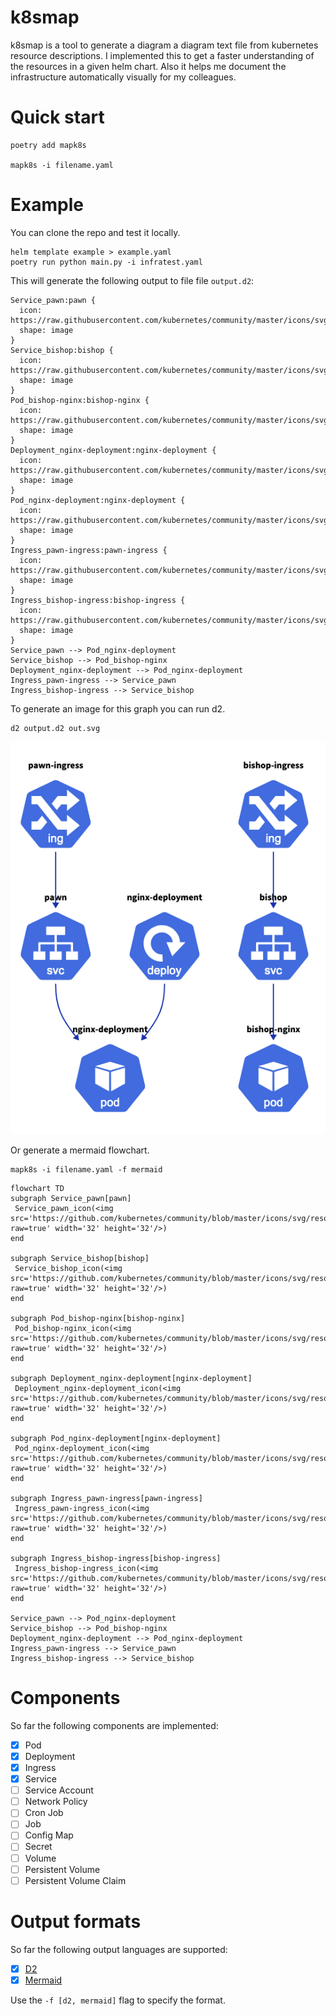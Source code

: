 # k8smap

k8smap is a tool to generate a diagram a diagram text file from kubernetes resource descriptions. 
I implemented this to get a faster understanding of the resources in a given helm chart.
Also it helps me document the infrastructure automatically visually for my colleagues.

# Quick start

```
poetry add mapk8s

mapk8s -i filename.yaml
```

# Example
You can clone the repo and test it locally.

```
helm template example > example.yaml 
poetry run python main.py -i infratest.yaml
```

This will generate the following output to file file `output.d2`:
```
Service_pawn:pawn {
  icon: https://raw.githubusercontent.com/kubernetes/community/master/icons/svg/resources/labeled/svc.svg
  shape: image
}
Service_bishop:bishop {
  icon: https://raw.githubusercontent.com/kubernetes/community/master/icons/svg/resources/labeled/svc.svg
  shape: image
}
Pod_bishop-nginx:bishop-nginx {
  icon: https://raw.githubusercontent.com/kubernetes/community/master/icons/svg/resources/labeled/pod.svg
  shape: image
}
Deployment_nginx-deployment:nginx-deployment {
  icon: https://raw.githubusercontent.com/kubernetes/community/master/icons/svg/resources/labeled/deploy.svg
  shape: image
}
Pod_nginx-deployment:nginx-deployment {
  icon: https://raw.githubusercontent.com/kubernetes/community/master/icons/svg/resources/labeled/pod.svg
  shape: image
}
Ingress_pawn-ingress:pawn-ingress {
  icon: https://raw.githubusercontent.com/kubernetes/community/master/icons/svg/resources/labeled/ing.svg
  shape: image
}
Ingress_bishop-ingress:bishop-ingress {
  icon: https://raw.githubusercontent.com/kubernetes/community/master/icons/svg/resources/labeled/ing.svg
  shape: image
}
Service_pawn --> Pod_nginx-deployment
Service_bishop --> Pod_bishop-nginx
Deployment_nginx-deployment --> Pod_nginx-deployment
Ingress_pawn-ingress --> Service_pawn
Ingress_bishop-ingress --> Service_bishop
```

To generate an image for this graph you can run d2.
```
d2 output.d2 out.svg
```

![Visualization of the helm chart](./docs/example-diagram.png)

Or generate a mermaid flowchart.
```
mapk8s -i filename.yaml -f mermaid
```

```mermaid
flowchart TD
subgraph Service_pawn[pawn]
 Service_pawn_icon(<img src='https://github.com/kubernetes/community/blob/master/icons/svg/resources/labeled/svc.svg?raw=true' width='32' height='32'/>)
end

subgraph Service_bishop[bishop]
 Service_bishop_icon(<img src='https://github.com/kubernetes/community/blob/master/icons/svg/resources/labeled/svc.svg?raw=true' width='32' height='32'/>)
end

subgraph Pod_bishop-nginx[bishop-nginx]
 Pod_bishop-nginx_icon(<img src='https://github.com/kubernetes/community/blob/master/icons/svg/resources/labeled/pod.svg?raw=true' width='32' height='32'/>)
end

subgraph Deployment_nginx-deployment[nginx-deployment]
 Deployment_nginx-deployment_icon(<img src='https://github.com/kubernetes/community/blob/master/icons/svg/resources/labeled/deploy.svg?raw=true' width='32' height='32'/>)
end

subgraph Pod_nginx-deployment[nginx-deployment]
 Pod_nginx-deployment_icon(<img src='https://github.com/kubernetes/community/blob/master/icons/svg/resources/labeled/pod.svg?raw=true' width='32' height='32'/>)
end

subgraph Ingress_pawn-ingress[pawn-ingress]
 Ingress_pawn-ingress_icon(<img src='https://github.com/kubernetes/community/blob/master/icons/svg/resources/labeled/ing.svg?raw=true' width='32' height='32'/>)
end

subgraph Ingress_bishop-ingress[bishop-ingress]
 Ingress_bishop-ingress_icon(<img src='https://github.com/kubernetes/community/blob/master/icons/svg/resources/labeled/ing.svg?raw=true' width='32' height='32'/>)
end

Service_pawn --> Pod_nginx-deployment
Service_bishop --> Pod_bishop-nginx
Deployment_nginx-deployment --> Pod_nginx-deployment
Ingress_pawn-ingress --> Service_pawn
Ingress_bishop-ingress --> Service_bishop
```

# Components

So far the following components are implemented:

- [x] Pod
- [x] Deployment
- [x] Ingress
- [x] Service
- [ ] Service Account
- [ ] Network Policy
- [ ] Cron Job
- [ ] Job
- [ ] Config Map
- [ ] Secret
- [ ] Volume
- [ ] Persistent Volume
- [ ] Persistent Volume Claim

# Output formats
So far the following output languages are supported:
- [x] [D2](https://d2lang.com/tour/intro/)
- [x] [Mermaid](https://mermaid-js.github.io/mermaid/#/)

Use the `-f [d2, mermaid]` flag to specify the format.
